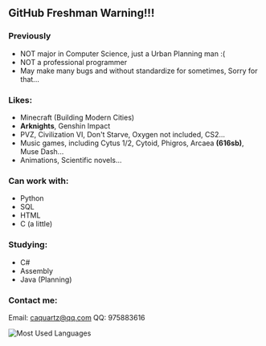 ## GitHub Freshman Warning!!!

### Previously

- NOT major in Computer Science, just a Urban Planning man :(
- NOT a professional programmer
- May make many bugs and without standardize for sometimes, Sorry for that...

### Likes:
- Minecraft (Building Modern Cities)
- **Arknights**, Genshin Impact
- PVZ, Civilization VI, Don't Starve, Oxygen not included, CS2...
- Music games, including Cytus 1/2, Cytoid, Phigros, Arcaea **(616sb)**, Muse Dash...
- Animations, Scientific novels...

### Can work with:
- Python
- SQL
- HTML
- C (a little)

### Studying:
- C#
- Assembly
- Java (Planning)

### Contact me:
Email: caquartz@qq.com
QQ: 975883616

![Most Used Languages](https://github-readme-stats.vercel.app/api/top-langs/?username=ArcticQuartz&theme=material-palenight&layout=compact&langs_count=6&size_weight=0.5&count_weight=0.5)
